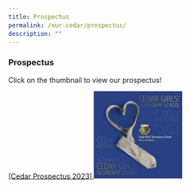 ```yaml
---
title: Prospectus
permalink: /our-cedar/prospectus/
description: ""
---
```

### Prospectus

Click on the thumbnail to view our prospectus!
<a href="/files%2FProspectus/editMediaSettings/Cedar%20Prospectus%202022_update%2028Apr.pdf">

[Cedar Prospectus 2023]
	</a><a href="files/Prospectus/Cedar%20Prospectus%202022_update%2028Apr.pdf"><img style="width:35%" src="/images/prospectus.png"></a>